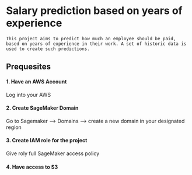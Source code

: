 # Salary prediction based on years of experience

```
This project aims to predict how much an employee should be paid, based on years of experience in their work. A set of historic data is used to create such predictions.
```

## Prequesites 
#### 1. Have an AWS Account
Log into your AWS 

#### 2. Create SageMaker Domain
Go to Sagemaker --> Domains --> create a new domain in your designated region

#### 3. Create IAM role for the project 
Give roly full SageMaker access policy 

#### 4. Have access to S3 